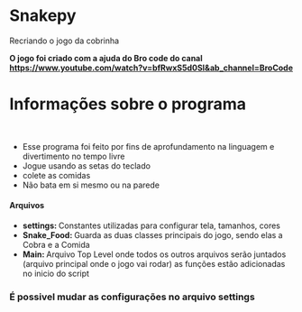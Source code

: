 # Snakepy
Recriando o jogo da cobrinha 

<strong>O jogo foi criado com a ajuda do Bro code do canal <a>https://www.youtube.com/watch?v=bfRwxS5d0SI&ab_channel=BroCode</a></strong>

<h1>Informações sobre o programa</h1>
<br>
<ul>
    <li>Esse programa foi feito por fins de aprofundamento na linguagem e divertimento no tempo livre</li>
    <li>Jogue usando as setas do teclado</li>
    <li>colete as comidas</li>
    <li>Não bata em si mesmo ou na parede</li>
</ul>

<h4>Arquivos</h4>
<ul>
    <li><strong>settings: </strong>Constantes utilizadas para configurar tela, tamanhos, cores</li>
    <li><strong>Snake_Food: </strong>Guarda as duas classes principais do jogo, sendo elas a Cobra e a Comida</li>
    <li><strong>Main: </strong>Arquivo Top Level onde todos os outros arquivos serão juntados (arquivo principal onde o jogo vai rodar) as funções estão adicionadas no inicio do script</li>
</ul>

<h3>É possivel mudar as configurações no arquivo settings</h3>




